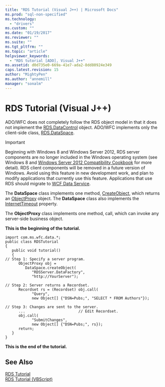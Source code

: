 ```yaml
---
title: "RDS Tutorial (Visual J++) | Microsoft Docs"
ms.prod: "sql-non-specified"
ms.technology:
  - "drivers"
ms.custom: ""
ms.date: "01/19/2017"
ms.reviewer: ""
ms.suite: ""
ms.tgt_pltfrm: ""
ms.topic: "article"
helpviewer_keywords: 
  - "RDS tutorial [ADO], Visual J++"
ms.assetid: d0d735e0-669a-41e7-ada2-8dd80924e349
caps.latest.revision: 15
author: "MightyPen"
ms.author: "annemill"
manager: "sonalm"
---
```

# RDS Tutorial (Visual J++)
ADO/WFC does not completely follow the RDS object model in that it does not implement the [RDS.DataControl](../../../ado/reference/rds-api/datacontrol-object-rds.md) object. ADO/WFC implements only the client-side class, [RDS.DataSpace](../../../ado/reference/rds-api/dataspace-object-rds.md).  
  
> [!IMPORTANT]
>  Beginning with Windows 8 and Windows Server 2012, RDS server components are no longer included in the Windows operating system (see Windows 8 and [Windows Server 2012 Compatibility Cookbook](https://www.microsoft.com/en-us/download/details.aspx?id=27416) for more detail). RDS client components will be removed in a future version of Windows. Avoid using this feature in new development work, and plan to modify applications that currently use this feature. Applications that use RDS should migrate to [WCF Data Service](http://go.microsoft.com/fwlink/?LinkId=199565).  
  
 The **DataSpace** class implements one method, [CreateObject](../../../ado/reference/rds-api/createobject-method-rds.md), which returns an [ObjectProxy](../../../ado/reference/ado-api/objectproxy-ado-wfc-syntax.md) object. The **DataSpace** class also implements the [InternetTimeout](../../../ado/reference/rds-api/internettimeout-property-rds.md) property.  
  
 The **ObjectProxy** class implements one method, call, which can invoke any server-side business object.  
  
 **This is the beginning of the tutorial.**  
  
```  
import com.ms.wfc.data.*;  
public class RDSTutorial   
{  
   public void tutorial()  
   {  
// Step 1: Specify a server program.  
      ObjectProxy obj =   
         DataSpace.createObject(  
            "RDSServer.DataFactory",   
            "http://YourServer");  
  
// Step 2: Server returns a Recordset.   
      Recordset rs = (Recordset) obj.call(  
            "Query",   
            new Object[] {"DSN=Pubs;", "SELECT * FROM Authors"});  
  
// Step 3: Changes are sent to the server.   
      ...                        // Edit Recordset.  
      obj.call(  
            "SubmitChanges",   
            new Object[] {"DSN=Pubs;", rs});     
      return;  
   }  
}  
```  
  
 **This is the end of the tutorial.**  
  
## See Also  
 [RDS Tutorial](../../../ado/guide/remote-data-service/rds-tutorial.md)   
 [RDS Tutorial (VBScript)](../../../ado/guide/remote-data-service/rds-tutorial-vbscript.md)


